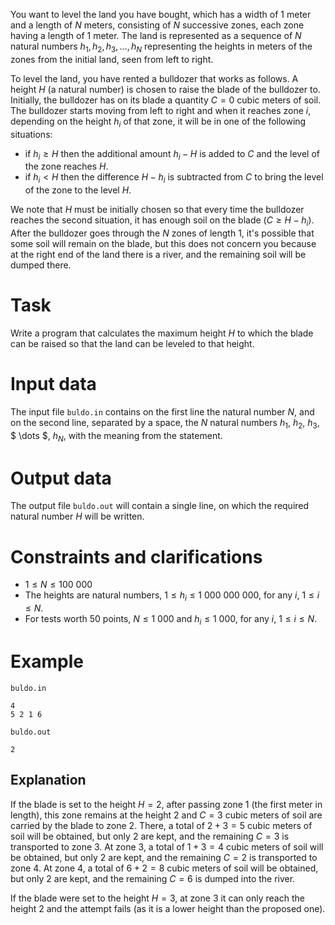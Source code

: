 
You want to level the land you have bought, which has a width of $1$ meter and a length of $N$ meters, consisting of $N$ successive zones, each zone having a length of $1$ meter. The land is represented as a sequence of $N$ natural numbers $h_1, h_2, h_3, \ldots, h_N$ representing the heights in meters of the zones from the initial land, seen from left to right.

To level the land, you have rented a bulldozer that works as follows. A height $H$ (a natural number) is chosen to raise the blade of the bulldozer to. Initially, the bulldozer has on its blade a quantity $C=0$ cubic meters of soil. The bulldozer starts moving from left to right and when it reaches zone $i$, depending on the height $h_i$ of that zone, it will be in one of the following situations:
- if $h_i \geq H$ then the additional amount $h_i - H$ is added to $C$ and the level of the zone reaches $H$.
- if $h_i < H$ then the difference $H - h_i$ is subtracted from $C$ to bring the level of the zone to the level $H$.

We note that $H$ must be initially chosen so that every time the bulldozer reaches the second situation, it has enough soil on the blade ($C \geq H - h_i$). After the bulldozer goes through the $N$ zones of length $1$, it's possible that some soil will remain on the blade, but this does not concern you because at the right end of the land there is a river, and the remaining soil will be dumped there.

# Task
Write a program that calculates the maximum height $H$ to which the blade can be raised so that the land can be leveled to that height.

# Input data
The input file `buldo.in` contains on the first line the natural number $N$, and on the second line, separated by a space, the $N$ natural numbers $h_1$, $h_2$, $h_3$, $ \dots $, $h_N$, with the meaning from the statement.

# Output data
The output file `buldo.out` will contain a single line, on which the required natural number $H$ will be written.

# Constraints and clarifications
- $1 \leq N \leq 100\ 000$
- The heights are natural numbers, $1 \leq h_i \leq 1\ 000\ 000\ 000$, for any $i$, $1 \leq i \leq N$.
- For tests worth 50 points, $N \leq 1\ 000$ and $h_i \leq 1\ 000$, for any $i$, $1 \leq i \leq N$.

# Example
`buldo.in`
```
4
5 2 1 6
```
`buldo.out`
```
2
```
## Explanation
If the blade is set to the height $H=2$, after passing zone $1$ (the first meter in length), this zone remains at the height $2$ and $C=3$ cubic meters of soil are carried by the blade to zone $2$. There, a total of $2+3=5$ cubic meters of soil will be obtained, but only $2$ are kept, and the remaining $C=3$ is transported to zone $3$. At zone $3$, a total of $1+3=4$ cubic meters of soil will be obtained, but only $2$ are kept, and the remaining $C=2$ is transported to zone $4$. At zone $4$, a total of $6+2=8$ cubic meters of soil will be obtained, but only $2$ are kept, and the remaining $C=6$ is dumped into the river.

If the blade were set to the height $H=3$, at zone $3$ it can only reach the height $2$ and the attempt fails (as it is a lower height than the proposed one).